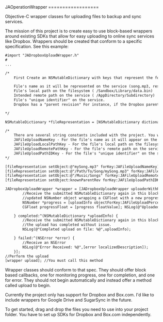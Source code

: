 JAOperationWrapper ==================

Objective-C wrapper classes for uploading files to backup and sync services.

The mission of this project is to create easy to use block-based wrappers around existing SDKs that allow for easy uploading to online sync services like Dropbox. Wrappers should be created that conform to a specific specification. See this example:

```html
#import "JADropboxUploadWrapper.h"
#
...

/*  
    First Create an NSMutableDictionary with keys that represent the following items:

    File's name as it will be represented on the service (song.mp3, resume.txt etc) 
    File's local path on the filesystem ( /Sandbox/Library/data.bin) 
    Intended remote path on the service ( /AppDirectory/Subdirectory) 
    File's "unique identifier" on the service. 
    Dropbox has a "parent revision" For instance, if the Dropbox parent revision is known, the file will be overwritten If the parent revision is unknown, a new file will be created (song (1).mp3) 

*/

NSMutableDictionary *fileRepresentation = [NSMutableDictionary dictionary];

/*
	There are several string constants included with the project. You will need:
	JAFileUploadNameKey - For the file's name as it will appear on the service
	JAFileUploadLocalPathKey - For the file's local path on the filesystem
	JAFileUploadRemotePathKey - For the file's remote path on the service
	JAFileUploadPathIDKey - For the file's "unique identifier" on the service 
*/

[fileRepresentation setObject:@"mySong.mp3" forKey:JAFileUploadNameKey];
[fileRepresentation setObject:@"/Path/To/Song/mySong.mp3" forKey:JAFileUploadLocalPathKey];
[fileRepresentation setObject:@"/Music/Songs" forKey:JAFileUploadRemotePathKey];
[fileRepresentation setObject:knownParentRev forKey:JAFileUploadPathIDKey];

JADropboxUploadWrapper *wrapper = [JADropboxUploadWrapper uploaderWithPaths:fileRepresentation progress:^(NSMutableDictionary *uploadInfo) {
		//Receive the submitted NSMutableDictionary again in this block. There will be an
		//updated NSNumber object wrapping a CGFloat with a new progress value.
		NSNumber *progress = [uploadInfo objectForKey:JAFileUploadPercentageKey]; 
		CGFloat progressFloat = [progress floatValue]; NSLog(@"Uploaded %.2f",progressFloat);

    } completed:^(NSMutableDictionary *uploadInfo) {
        //Receive the submitted NSMutableDictionary again in this block. Signifies that
        //the upload has completed without issue.
        NSLog(@"Completed upload on file: %@",uploadInfo);

    } failed:^(NSError *error) {
        //Receive an NSError
        NSLog(@"Error Received: %@",[error localizedDescription]);
    }];
//Perform the upload    
[wrapper upload]; //You must call this method
```

Wrapper classes should conform to that spec. They should offer block based callbacks, one for monitoring progress, one for completion, and one for error. They should not begin automatically and instead offer a method called upload to begin.

Currently the project only has support for Dropbox and Box.com. I'd like to include wrappers for Google Drive and SugarSync in the future.

To get started, drag and drop the files you need to use into your project folder. You have to set up SDKs for Dropbox and Box.com independently.